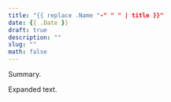 ```yaml
---
title: "{{ replace .Name "-" " " | title }}"
date: {{ .Date }}
draft: true
description: ""
slug: ""
math: false
---
```


Summary.

<!--more-->

Expanded text.
